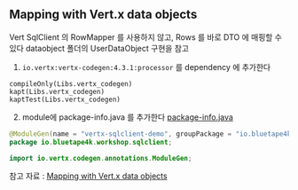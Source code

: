 ## Mapping with Vert.x data objects

Vert SqlClient 의 RowMapper 를 사용하지 않고, Rows 를 바로 DTO 에 매핑할 수 있다
dataobject 폴더의 UserDataObject 구현을 참고

1. `io.vertx:vertx-codegen:4.3.1:processor` 를 dependency 에 추가한다

```
compileOnly(Libs.vertx_codegen)
kapt(Libs.vertx_codegen)
kaptTest(Libs.vertx_codegen)
```

2. module에 package-info.java 를 추가한다
   [package-info.java](src/main/java/io/bluetape4k/workshop/sqlclient/package-info.java)

```java
@ModuleGen(name = "vertx-sqlclient-demo", groupPackage = "io.bluetape4k.workshop.sqlclient")
package io.bluetape4k.workshop.sqlclient;

import io.vertx.codegen.annotations.ModuleGen;
```

참고 자료 :
[Mapping with Vert.x data objects](https://vertx.io/docs/vertx-sql-client-templates/java/#_mapping_with_vert_x_data_objects)
